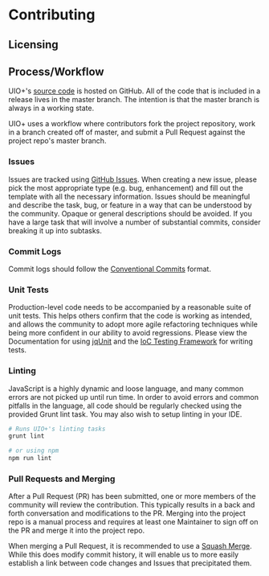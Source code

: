 # Contributing

## Licensing

## Process/Workflow

UIO+'s [source code](https://github.com/fluid-project/uio-plus) is hosted on GitHub. All of the code that is
included in a release lives in the master branch. The intention is that the master branch is always in a working state.

UIO+ uses a workflow where contributors fork the project repository, work in a branch created off of master,
and submit a Pull Request against the project repo's master branch.

### Issues

Issues are tracked using [GitHub Issues](https://github.com/fluid-project/uio-plus/issues). When creating a new issue,
please pick the most appropriate type (e.g. bug, enhancement) and fill out the template with all the necessary
information. Issues should be meaningful and describe the task, bug, or feature in a way that can be understood by the
community. Opaque or general descriptions should be avoided. If you have a large task that will involve a number of
substantial commits, consider breaking it up into subtasks.

### Commit Logs

Commit logs should follow the [Conventional Commits](https://www.conventionalcommits.org/en/v1.0.0-beta.4/) format.

### Unit Tests

Production-level code needs to be accompanied by a reasonable suite of unit tests. This helps others confirm that the
code is working as intended, and allows the community to adopt more agile refactoring techniques while being more
confident in our ability to avoid regressions. Please view the Documentation for using
[jqUnit](https://docs.fluidproject.org/infusion/development/jqUnit.html) and the
[IoC Testing Framework](https://docs.fluidproject.org/infusion/development/IoCTestingFramework.html) for writing tests.

### Linting

JavaScript is a highly dynamic and loose language, and many common errors are not picked up until run time. In order to
avoid errors and common pitfalls in the language, all code should be regularly checked using the provided Grunt lint
task. You may also wish to setup linting in your IDE.

```bash
# Runs UIO+'s linting tasks
grunt lint

# or using npm
npm run lint
```

### Pull Requests and Merging

After a Pull Request (PR) has been submitted, one or more members of the community will review the contribution. This
typically results in a back and forth conversation and modifications to the PR. Merging into the project repo is a
manual process and requires at least one Maintainer to sign off on the PR and merge it into the project repo.

When merging a Pull Request, it is recommended to use a [Squash Merge](https://help.github.com/en/github/collaborating-with-issues-and-pull-requests/about-pull-request-merges#squash-and-merge-your-pull-request-commits). While this does
modify commit history, it will enable us to more easily establish a link between code changes and Issues that
precipitated them.
